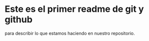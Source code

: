 # Este es el primer readme de git y github
para describir lo que estamos haciendo en nuestro repositorio.
